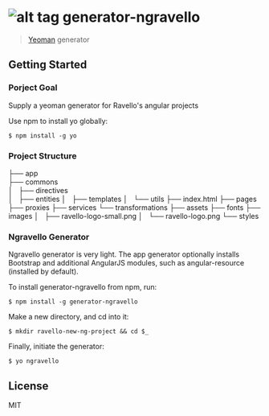# ![alt tag](https://raw.github.com/tamirz/generator-ngravello/master/app/templates/ravello-logo-small.png) generator-ngravello 

> [Yeoman](http://yeoman.io) generator


## Getting Started

### Porject Goal

Supply a yeoman generator for Ravello's angular projects

Use npm to install yo globally:

```
$ npm install -g yo
```

### Project Structure

├── app <br/>
    ├── commons <br/>
    │   ├── directives <br/>
    │   ├── entities
    │   ├── templates
    │   └── utils
    ├── index.html
    ├── pages
    ├── proxies
    ├── services
    └── transformations
├── assets
    ├── fonts
    ├── images
    │   ├── ravello-logo-small.png
    │   └── ravello-logo.png
    └── styles

### Ngravello Generator

Ngravello generator is very light. The app generator optionally installs Bootstrap and additional AngularJS modules, such as angular-resource (installed by default).


To install generator-ngravello from npm, run:

```
$ npm install -g generator-ngravello
```

Make a new directory, and cd into it:
```
$ mkdir ravello-new-ng-project && cd $_
```

Finally, initiate the generator:

```
$ yo ngravello
```

## License

MIT
